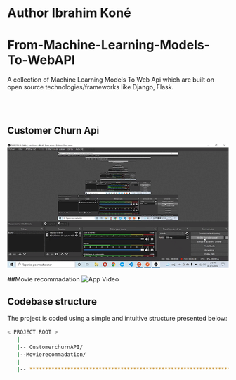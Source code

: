 # Author Ibrahim Koné 
# From-Machine-Learning-Models-To-WebAPI

A collection of Machine Learning Models To Web Api which are built on open source technologies/frameworks like Django, Flask.


<br />





<br />


## Customer Churn Api
![App Video](https://github.com/Ibmaria/From-Machine-Learning-Models-To-WebAPI/blob/master/CustomerchurnAPI/videoapp.gif)


##Movie recommadation
![App Video](https://github.com/Ibmaria/From-Machine-Learning-Models-To-WebAPI/blob/master/Movierecommadation/videoapp.gif)


## Codebase structure

The project is coded using a simple and intuitive structure presented below:

```bash
< PROJECT ROOT >
   |
   |-- CustomerchurnAPI/                              
   |--Movierecommadation/
   |
   |-- ************************************************************************
```

<br />





